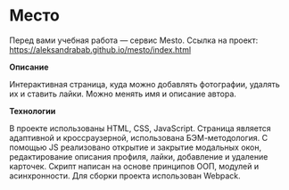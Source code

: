 # Место

Перед вами учебная работа — сервис Mesto.
Ссылка на проект: https://aleksandrabab.github.io/mesto/index.html

**Описание**

Интерактивная страница, куда можно добавлять фотографии, удалять их и ставить лайки.
Можно менять имя и описание автора.

**Технологии**

В проекте использованы HTML, CSS, JavaScript. Страница является адаптивной и кроссраузерной, использована БЭМ-методология. С помощью JS реализовано открытие и закрытие модальных окон, редактирование описания профиля, лайки, добавление и удаление карточек. Скрипт написан на основе принципов ООП, модулей и асинхронности. 
Для сборки проекта использован Webpack.

